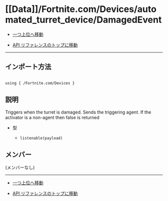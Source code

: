 # [[Data]]/Fortnite.com/Devices/automated_turret_device/DamagedEvent

- [一つ上位へ移動](../main.md)

- [API リファレンスのトップに移動](/main.md)

---

## インポート方法

```verse

using { /Fortnite.com/Devices }

```

## 説明

Triggers when the turret is damaged. Sends the triggering agent. If the activator is a non-agent then false is returned

- 型

  - `listenable(payload)`

## メンバー

(メンバーなし)

---

- [一つ上位へ移動](../main.md)

- [API リファレンスのトップに移動](/main.md)
